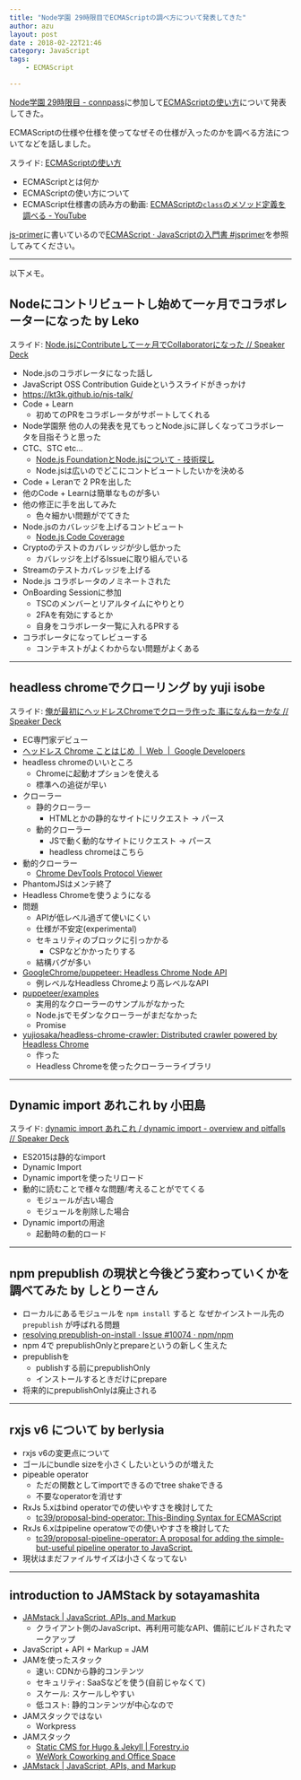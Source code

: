 ```yaml
---
title: "Node学園 29時限目でECMAScriptの調べ方について発表してきた"
author: azu
layout: post
date : 2018-02-22T21:46
category: JavaScript
tags:
    - ECMAScript

---
```



[Node学園 29時限目 - connpass](https://nodejs.connpass.com/event/78902/ "Node学園 29時限目 - connpass")に参加して[ECMAScriptの使い方](https://azu.github.io//slide/2018/node/ecmascript39.html "ECMAScriptの使い方")について発表してきた。

ECMAScriptの仕様や仕様を使ってなぜその仕様が入ったのかを調べる方法についてなどを話しました。

スライド: [ECMAScriptの使い方](https://azu.github.io//slide/2018/node/ecmascript39.html "ECMAScriptの使い方")

- ECMAScriptとは何か
- ECMAScriptの使い方について
- ECMAScript仕様書の読み方の動画: [ECMAScriptの`class`のメソッド定義を調べる - YouTube](https://www.youtube.com/watch?v=xT8GupiJIio "ECMAScriptの`class`のメソッド定義を調べる - YouTube")


[js-primer](https://github.com/asciidwango/js-primer "js-primer")に書いているので[ECMAScript · JavaScriptの入門書 #jsprimer](https://jsprimer.net/basic/ecmascript/ "ECMAScript · JavaScriptの入門書 #jsprimer")を参照してみてください。



-----



以下メモ。

## Nodeにコントリビュートし始めて一ヶ月でコラボレーターになった by Leko

スライド: [Node.jsにContributeして一ヶ月でCollaboratorになった // Speaker Deck](https://speakerdeck.com/leko/node-dot-jsnicontributesite-keyue-decollaboratorninatuta "Node.jsにContributeして一ヶ月でCollaboratorになった // Speaker Deck")

- Node.jsのコラボレータになった話し
- JavaScript OSS Contribution Guideというスライドがきっかけ
- <https://kt3k.github.io/njs-talk/>
- Code + Learn
  - 初めてのPRをコラボレータがサポートしてくれる
- Node学園祭 他の人の発表を見てもっとNode.jsに詳しくなってコラボレータを目指そうと思った
- CTC、STC etc...
  - [Node.js FoundationとNode.jsについて - 技術探し](http://abouthiroppy.hatenablog.jp/entry/2017/07/05/090952 "Node.js FoundationとNode.jsについて - 技術探し")
  - Node.jsは広いのでどこにコントビュートしたいかを決める
- Code + Leranで 2 PRを出した
- 他のCode + Learnは簡単なものが多い
- 他の修正に手を出してみた
  - 色々細かい問題がでてきた
- Node.jsのカバレッジを上げるコントビュート
  - [Node.js Code Coverage](https://coverage.nodejs.org/ "Node.js Code Coverage")
- Cryptoのテストのカバレッジが少し低かった
  - カバレッジを上げるIssueに取り組んでいる
- Streamのテストカバレッジを上げる
- Node.js コラボレータのノミネートされた
- OnBoarding Sessionに参加
  - TSCのメンバーとリアルタイムにやりとり
  - 2FAを有効にするとか
  - 自身をコラボレータ一覧に入れるPRする
- コラボレータになってレビューする
  - コンテキストがよくわからない問題がよくある


----



## headless chromeでクローリング by yuji isobe

スライド: [俺が最初にヘッドレスChromeでクローラ作った 事になんねーかな // Speaker Deck](https://speakerdeck.com/yujiosaka/an-gazui-chu-nihetudoresuchromedekurorazuo-tuta-shi-ninannekana "俺が最初にヘッドレスChromeでクローラ作った 事になんねーかな // Speaker Deck")

- EC専門家デビュー
- [ヘッドレス Chrome ことはじめ  |  Web  |  Google Developers](https://developers.google.com/web/updates/2017/04/headless-chrome?hl=ja "ヘッドレス Chrome ことはじめ  |  Web  |  Google Developers")
- headless chromeのいいところ
  - Chromeに起動オプションを使える
  - 標準への追従が早い
- クローラー
  - 静的クローラー
    - HTMLとかの静的なサイトにリクエスト -> パース
  - 動的クローラー
    - JSで動く動的なサイトにリクエスト -> パース
    - headless chromeはこちら
- 動的クローラー
  - [Chrome DevTools Protocol Viewer](https://chromedevtools.github.io/devtools-protocol/ "Chrome DevTools Protocol Viewer")
- PhantomJSはメンテ終了
- Headless Chromeを使うようになる
- 問題
  - APIが低レベル過ぎて使いにくい
  - 仕様が不安定(experimental)
  - セキュリティのブロックに引っかかる
    - CSPなどかかったりする
  - 結構バグが多い
- [GoogleChrome/puppeteer: Headless Chrome Node API](https://github.com/GoogleChrome/puppeteer "GoogleChrome/puppeteer: Headless Chrome Node API")
  - 例レベルなHeadless Chromeより高レベルなAPI
- [puppeteer/examples](https://github.com/GoogleChrome/puppeteer/tree/master/examples "puppeteer/examples")
  - 実用的なクローラーのサンプルがなかった
  - Node.jsでモダンなクローラーがまだなかった
  - Promise
- [yujiosaka/headless-chrome-crawler: Distributed crawler powered by Headless Chrome](https://github.com/yujiosaka/headless-chrome-crawler "yujiosaka/headless-chrome-crawler: Distributed crawler powered by Headless Chrome")
  - 作った
  - Headless Chromeを使ったクローラーライブラリ





------



## Dynamic import あれこれ  by 小田島

スライド: [dynamic import あれこれ / dynamic import - overview and pitfalls // Speaker Deck](https://speakerdeck.com/shimataro/dynamic-import-overview-and-pitfalls "dynamic import あれこれ / dynamic import - overview and pitfalls // Speaker Deck")

- ES2015は静的なimport
- Dynamic Import
- Dynamic importを使ったリロード
- 動的に読むことで様々な問題/考えることがでてくる
  - モジュールが古い場合
  - モジュールを削除した場合
- Dynamic importの用途
  - 起動時の動的ロード





------



## npm prepublish の現状と今後どう変わっていくかを調べてみた by しとりーさん



- ローカルにあるモジュールを `npm install` すると 
  なぜかインストール先の `prepublish` が呼ばれる問題
- [resolving prepublish-on-install · Issue #10074 · npm/npm](https://github.com/npm/npm/issues/10074 "resolving prepublish-on-install · Issue #10074 · npm/npm")
- npm 4で prepublishOnlyとprepareというの新しく生えた
- prepublishを
  - publishする前にprepublishOnly
  - インストールするときだけにprepare
- 将来的にprepublishOnlyは廃止される



-----



## rxjs v6 について by berlysia



- rxjs v6の変更点について
- ゴールにbundle sizeを小さくしたいというのが増えた
- pipeable operator
  - ただの関数としてimportできるのでtree shakeできる
  - 不要なoperatorを消せす
- RxJs 5.xはbind operatorでの使いやすさを検討してた
  - [tc39/proposal-bind-operator: This-Binding Syntax for ECMAScript](https://github.com/tc39/proposal-bind-operator "tc39/proposal-bind-operator: This-Binding Syntax for ECMAScript")
- RxJs 6.xはpipeline operatowでの使いやすさを検討してた
  - [tc39/proposal-pipeline-operator: A proposal for adding the simple-but-useful pipeline operator to JavaScript.](https://github.com/tc39/proposal-pipeline-operator "tc39/proposal-pipeline-operator: A proposal for adding the simple-but-useful pipeline operator to JavaScript.")
- 現状はまだファイルサイズは小さくなってない



----



## introduction to JAMStack by sotayamashita



- [JAMstack | JavaScript, APIs, and Markup](https://jamstack.org/ "JAMstack | JavaScript, APIs, and Markup")
  - クライアント側のJavaScript、再利用可能なAPI、備前にビルドされたマークアップ
- JavaScript + API + Markup = JAM
- JAMを使ったスタック
  - 速い: CDNから静的コンテンツ
  - セキュリティ: SaaSなどを使う(自前じゃなくて)
  - スケール: スケールしやすい
  - 低コスト: 静的コンテンツが中心なので
- JAMスタックではない
  - Workpress
- JAMスタック
  - [Static CMS for Hugo & Jekyll | Forestry.io](https://forestry.io/ "Static CMS for Hugo &amp; Jekyll | Forestry.io")
  - [WeWork Coworking and Office Space](https://www.wework.com/ "WeWork Coworking and Office Space")
- [JAMstack | JavaScript, APIs, and Markup](https://jamstack.org/community/ "JAMstack | JavaScript, APIs, and Markup")

